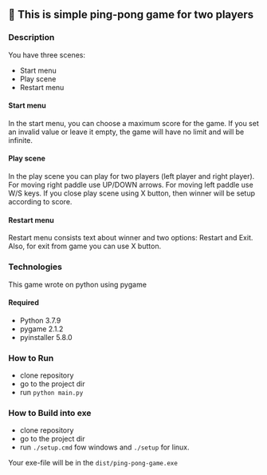 ## 🏓 This is simple ping-pong game for two players
### Description
You have three scenes:
* Start menu
* Play scene
* Restart menu

#### Start menu
In the start menu, you can choose a maximum score for the game. 
If you set an invalid value or leave it empty, the game will have no limit and will be infinite.

#### Play scene
In the play scene you can play for two players (left player and right player).
For moving right paddle use UP/DOWN arrows.
For moving left paddle use W/S keys.
If you close play scene using X button, then winner will be setup according to score.

#### Restart menu
Restart menu consists text about winner and two options: Restart and Exit.
Also, for exit from game you can use X button.

### Technologies
This game wrote on python using pygame

#### Required
* Python 3.7.9
* pygame 2.1.2
* pyinstaller 5.8.0

### How to Run
* clone repository
* go to the project dir
* run `python main.py`

### How to Build into exe
* clone repository
* go to the project dir
* run `./setup.cmd` fow windows and `./setup` for linux.

Your exe-file will be in the `dist/ping-pong-game.exe`